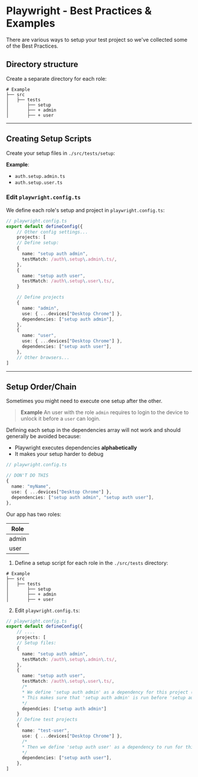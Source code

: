 # Playwright - Best Practices & Examples

There are various ways to setup your test project so we've collected some of the Best Practices.

## Directory structure

Create a separate directory for each role:

```text
# Example
├── src
│   ├── tests
│       ├── setup
│       ├── + admin
│       ├── + user
```

---

## Creating Setup Scripts

Create your setup files in `./src/tests/setup`:

**Example**:

- `auth.setup.admin.ts`
- `auth.setup.user.ts`

### Edit `playwright.config.ts`

We define each role's setup and project in `playwright.config.ts`:

```TypeScript
// playwright.config.ts
export default defineConfig({
    // Other config settings...
    projects: [
    // Define setup:
    {
      name: "setup auth admin",
      testMatch: /auth\.setup\.admin\.ts/,
    },
    {
      name: "setup auth user",
      testMatch: /auth\.setup\.user\.ts/,
    }

    // Define projects
    {
      name: "admin",
      use: { ...devices["Desktop Chrome"] },
      dependencies: ["setup auth admin"],
    },
    {
      name: "user",
      use: { ...devices["Desktop Chrome"] },
      dependencies: ["setup auth user"],
    },
    // Other browsers...
]
```

---

## Setup Order/Chain

Sometimes you might need to execute one setup after the other.

> **Example**
> An user with the role `admin` requires to login to the device to unlock it before a `user` can login.

Defining each setup in the dependencies array will not work and should generally be avoided because:

- Playwright executes dependencies **alphabetically**
- It makes your setup harder to debug

```TypeScript
// playwright.config.ts

// DON'T DO THIS
{
  name: "myName",
  use: { ...devices["Desktop Chrome"] },
  dependencies: ["setup auth admin", "setup auth user"],
},
```

Our app has two roles:

| Role  |
| ----- |
| admin |
| user  |

1. Define a setup script for each role in the `./src/tests` directory:

```text
# Example
├── src
│   ├── tests
│       ├── setup
│       ├── + admin
│       ├── + user
```

2. Edit `playwright.config.ts`:

```TypeScript
// playwright.config.ts
export default defineConfig({
    // ....
    projects: [
    // Setup files:
    {
      name: "setup auth admin",
      testMatch: /auth\.setup\.admin\.ts/,
    },
    {
      name: "setup auth user",
      testMatch: /auth\.setup\.user\.ts/,
      /*
      * We define 'setup auth admin' as a dependency for this project (setup).
      * This makes sure that 'setup auth admin' is run before 'setup auth user'
      */
      dependcies: ["setup auth admin"]
    }
    // Define test projects
    {
      name: "test-user",
      use: { ...devices["Desktop Chrome"] },
      /*
      * Then we define 'setup auth user' as a dependency to run for this project.
      */
      dependencies: ["setup auth user"],
    },
]
```
